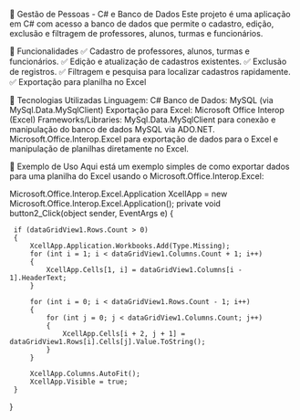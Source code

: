 📌 Gestão de Pessoas - C# e Banco de Dados
Este projeto é uma aplicação em C# com acesso a banco de dados que permite o cadastro, edição, exclusão e filtragem de professores, alunos, turmas e funcionários.

🚀 Funcionalidades
✅ Cadastro de professores, alunos, turmas e funcionários.
✅ Edição e atualização de cadastros existentes.
✅ Exclusão de registros.
✅ Filtragem e pesquisa para localizar cadastros rapidamente.
✅ Exportação para planilha no Excel


📂 Tecnologias Utilizadas
Linguagem: C#
Banco de Dados: MySQL (via MySql.Data.MySqlClient)
Exportação para Excel: Microsoft Office Interop (Excel)
Frameworks/Libraries:
MySql.Data.MySqlClient para conexão e manipulação do banco de dados MySQL via ADO.NET.
Microsoft.Office.Interop.Excel para exportação de dados para o Excel e manipulação de planilhas diretamente no Excel.

📄 Exemplo de Uso
Aqui está um exemplo simples de como exportar dados para uma planilha do Excel usando o Microsoft.Office.Interop.Excel:

 Microsoft.Office.Interop.Excel.Application XcellApp = new Microsoft.Office.Interop.Excel.Application();
 private void button2_Click(object sender, EventArgs e)
 {

     if (dataGridView1.Rows.Count > 0)
     {
         XcellApp.Application.Workbooks.Add(Type.Missing);
         for (int i = 1; i < dataGridView1.Columns.Count + 1; i++)
         {
             XcellApp.Cells[1, i] = dataGridView1.Columns[i - 1].HeaderText;
         }

         for (int i = 0; i < dataGridView1.Rows.Count - 1; i++)
         {
             for (int j = 0; j < dataGridView1.Columns.Count; j++)
             {
                 XcellApp.Cells[i + 2, j + 1] = dataGridView1.Rows[i].Cells[j].Value.ToString();
             }
         }

         XcellApp.Columns.AutoFit();
         XcellApp.Visible = true;
     }
 }

 



